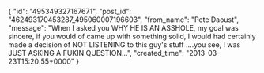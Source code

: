  {
   "id": "495349327167671",
   "post_id": "462493170453287_495060007196603",
   "from_name": "Pete Daoust",
   "message": "When I asked you WHY HE IS AN ASSHOLE, my goal was sincere, if you would of came up with something solid, I would had certainly made a decision of NOT LISTENING to this guy's stuff ....you see, I was JUST ASKING A FUKIN QUESTION...",
   "created_time": "2013-03-23T15:20:55+0000"
 }
